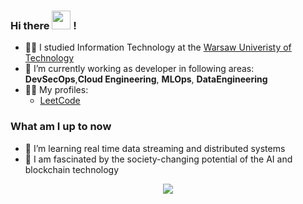 ### Hi there <img src="https://media.giphy.com/media/hvRJCLFzcasrR4ia7z/giphy.gif" width="30"> !

<!--
**gardnerdev/gardnerdev** is a ✨ _special_ ✨ repository because its `README.md` (this file) appears on your GitHub profile.

Here are some ideas to get you started:
-->
- :man_student: I studied Information Technology at the [Warsaw Univeristy of Technology](https://www.pw.edu.pl/engpw)
- 🔭 I’m currently working as developer in following areas: **DevSecOps**,**Cloud Engineering**, **MLOps**, **DataEngineering**
- :man_technologist: My profiles:
  * [LeetCode](https://leetcode.com/gardnertechhq/)

### What am I up to now
- 🌱 I’m learning real time data streaming and distributed systems
-  :link: I am fascinated by the society-changing potential of the  AI and blockchain technology

<p align="center">
  <img src="https://github-readme-stats.vercel.app/api?username=gardnertechhq&show_icons=true&custom_title=Github%20Stats&theme=dracula">
</p>
